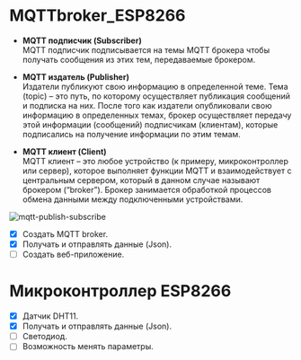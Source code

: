 # MQTTbroker_ESP8266

+ **MQTT подписчик (Subscriber)**       
MQTT подписчик подписывается на темы MQTT брокера чтобы получать сообщения из этих тем, передаваемые брокером.

+ **MQTT издатель (Publisher)**        
Издатели публикуют свою информацию в определенной теме. Тема (topic) – это путь, по которому осуществляет публикация сообщений и подписка на них. После того как издатели опубликовали свою информацию в определенных темах, брокер осуществляет передачу этой информации (сообщений) подписчикам (клиентам), которые подписались на получение информации по этим темам.

+ **MQTT клиент (Client)**      
MQTT клиент – это любое устройство (к примеру, микроконтроллер или сервер), которое выполняет функции MQTT и взаимодействует с центральным сервером, который в данном случае называют брокером (“broker”). Брокер занимается обработкой процессов обмена данными между подключенными устройствами.

![mqtt-publish-subscribe](https://github.com/Daniil4747/MQTTbroker_ESP8266/assets/56552128/7d86da97-c33c-44b4-bec9-41d7dae97b51)

- [x] Создать MQTT broker.
- [x] Получать и отправлять данные (Json).
- [ ] Создать веб-приложение.

# Микроконтроллер ESP8266

- [x] Датчик DHT11.
- [x] Получать и отправлять данные (Json).
- [ ] Светодиод.
- [ ] Возможность менять параметры.
